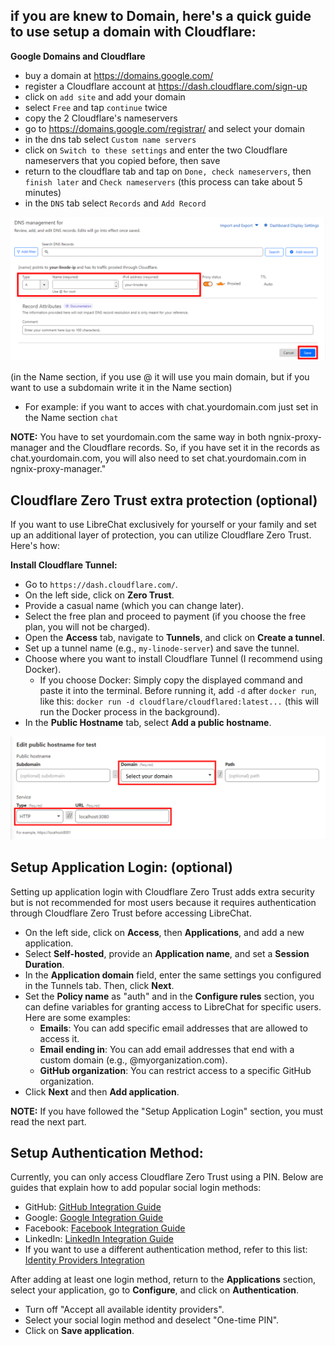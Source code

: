 ## if you are knew to Domain, here's a quick guide to use setup a domain with Cloudflare:

**Google Domains and Cloudflare**

- buy a domain at https://domains.google.com/
- register a Cloudflare account at https://dash.cloudflare.com/sign-up
- click on `add site` and add your domain
- select `Free` and tap `continue` twice
- copy the 2 Cloudflare's nameservers
- go to https://domains.google.com/registrar/ and select your domain
- in the dns tab select `Custom name servers`
- click on `Switch to these settings` and enter the two Cloudflare nameservers that you copied before, then save
- return to the cloudflare tab and tap on `Done, check nameservers`, then `finish later` and `Check nameservers` (this process can take about 5 minutes)
- in the `DNS` tab select `Records` and `Add Record`

![248543319-77618430-d346-49a9-a5d3-17eac0270ccf](https://github.com/Berry-13/LibreChat/blob/main/docs/assets/3-linode.png)

  (in the Name section, if you use @ it will use you main domain, but if you want to use a subdomain write it in the Name section)
   - For example: if you want to acces with chat.yourdomain.com just set in the Name section `chat`

**NOTE:** You have to set yourdomain.com the same way in both ngnix-proxy-manager and the Cloudflare records. So, if you have set it in the records as chat.yourdomain.com, you will also need to set chat.yourdomain.com in ngnix-proxy-manager."

## Cloudflare Zero Trust extra protection (optional)

If you want to use LibreChat exclusively for yourself or your family and set up an additional layer of protection, you can utilize Cloudflare Zero Trust. Here's how:

**Install Cloudflare Tunnel:**

- Go to `https://dash.cloudflare.com/`.
- On the left side, click on **Zero Trust**.
- Provide a casual name (which you can change later).
- Select the free plan and proceed to payment (if you choose the free plan, you will not be charged).
- Open the **Access** tab, navigate to **Tunnels**, and click on **Create a tunnel**.
- Set up a tunnel name (e.g., `my-linode-server`) and save the tunnel.
- Choose where you want to install Cloudflare Tunnel (I recommend using Docker).
  - If you choose Docker: Simply copy the displayed command and paste it into the terminal. Before running it, add `-d` after `docker run`, like this: `docker run -d cloudflare/cloudflared:latest...` (this will run the Docker process in the background).
- In the **Public Hostname** tab, select **Add a public hostname**.

![image](https://github.com/Berry-13/LibreChat/blob/main/docs/assets/4-linode.png)



## Setup Application Login: (optional)

Setting up application login with Cloudflare Zero Trust adds extra security but is not recommended for most users because it requires authentication through Cloudflare Zero Trust before accessing LibreChat.

- On the left side, click on **Access**, then **Applications**, and add a new application.
- Select **Self-hosted**, provide an **Application name**, and set a **Session Duration**.
- In the **Application domain** field, enter the same settings you configured in the Tunnels tab. Then, click **Next**.
- Set the **Policy name** as "auth" and in the **Configure rules** section, you can define variables for granting access to LibreChat for specific users. Here are some examples:
   - **Emails**: You can add specific email addresses that are allowed to access it.
   - **Email ending in**: You can add email addresses that end with a custom domain (e.g., @myorganization.com).
   - **GitHub organization**: You can restrict access to a specific GitHub organization.
- Click **Next** and then **Add application**.

**NOTE:** If you have followed the "Setup Application Login" section, you must read the next part.

## Setup Authentication Method:

Currently, you can only access Cloudflare Zero Trust using a PIN. Below are guides that explain how to add popular social login methods:

- GitHub: [GitHub Integration Guide](https://developers.cloudflare.com/cloudflare-one/identity/idp-integration/github)
- Google: [Google Integration Guide](https://developers.cloudflare.com/cloudflare-one/identity/idp-integration/google/)
- Facebook: [Facebook Integration Guide](https://developers.cloudflare.com/cloudflare-one/identity/idp-integration/facebook-login/)
- LinkedIn: [LinkedIn Integration Guide](https://developers.cloudflare.com/cloudflare-one/identity/idp-integration/linkedin/)
- If you want to use a different authentication method, refer to this list: [Identity Providers Integration](https://developers.cloudflare.com/cloudflare-one/identity/idp-integration/)

After adding at least one login method, return to the **Applications** section, select your application, go to **Configure**, and click on **Authentication**.
- Turn off "Accept all available identity providers".
- Select your social login method and deselect "One-time PIN".
- Click on **Save application**.
